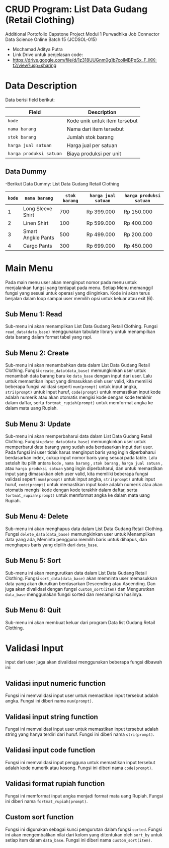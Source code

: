 # CRUD Program: List Data Gudang (Retail Clothing) 
Additional Portofolio Capstone Project Modul 1 Purwadhika Job Connector Data Science Online Batch 15 (JCDSOL-015)
- Mochamad Aditya Putra
- Link Drive untuk penjelasan code:
- https://drive.google.com/file/d/1z318UUGnm0g1b7colMBPpSx_F_lKK-t2/view?usp=sharing

# Data Description

Data berisi field berikut:

| Field                   | Description                      |
|-------------------------|----------------------------------|
| `kode`                  | Kode unik untuk item tersebut    |
| `nama barang`           | Nama dari item tersebut          |
| `stok barang`           | Jumlah stok barang               |
| `harga jual satuan`     | Harga jual per satuan            |
| `harga produksi satuan` | Biaya produksi per unit          |

## Data Dummy
-Berikut Data Dummy:
                                                           List Data Gudang Retail Clothing

| `kode`                 | `nama barang`                    | `stok barang`           | `harga jual satuan`              | `harga produksi satuan`                 |
|------------------------|----------------------------------|-------------------------|----------------------------------|-----------------------------------------|
| 1                      | Long Sleeve Shirt                |    700                  |     Rp 399.000                   |   Rp 150.000                            |
| 2                      | Linen Shirt                      |    100                  |     Rp 599.000                   |   Rp 400.000                            |
| 3                      | Smart Angkle Pants               |    500                  |     Rp 499.000                   |   Rp 200.000                            |
| 4                      | Cargo Pants                      |    300                  |     Rp 699.000                   |   Rp 450.000                            |



# Main Menu
Pada main menu user akan menginput nomor pada menu untuk menjalankan fungsi yang terdapat pada menu. Setiap Menu memanggil fungsi yang sesuai untuk operasi yang diinginkan. Kode ini akan terus berjalan dalam loop sampai user memilih opsi untuk keluar atau exit (6). 
## Sub Menu 1: Read
Sub-menu ini akan menampilkan List Data Gudang Retail Clothing. Fungsi `read_data(data_base)` menggunakan tabulate library untuk menampilkan data barang dalam format tabel yang rapi.
## Sub Menu 2: Create
Sub-menu ini akan menambahkan data dalam List Data Gudang Retail Clothing. Fungsi `create_data(data_base)` memungkinkan user untuk menambah data barang baru ke `data_base` dengan input dari user. Lalu untuk memastikan input yang dimasukkan oleh user valid, kita memiliki beberapa fungsi validasi seperti `num(prompt)` untuk input angka, `stri(prompt)` untuk input huruf, `code(prompt)` untuk memastikan input kode adalah numerik atau akan otomatis mengisi kode dengan kode terakhir dalam daftar, serta `fortmat_rupiah(prompt)` untuk memformat angka ke dalam mata uang Rupiah.
## Sub Menu 3: Update
Sub-menu ini akan memperbaharui data dalam List Data Gudang Retail Clothing. Fungsi `update_data(data_base)` memungkinkan user untuk memperbarui data barang yang sudah ada berdasarkan input dari user. Pada fungsi ini user tidak harus menginput baris yang ingin diperbaharui berdasarkan index, cukup input nomor baris yang sesuai pada table. Lalu setelah itu pilih antara `kode` , `nama barang` , `stok barang` , `harga jual satuan` , atau `harga produksi satuan` yang ingin diperbaharui, dan untuk memastikan input yang dimasukkan oleh user valid, kita memiliki beberapa fungsi validasi seperti `num(prompt)` untuk input angka, `stri(prompt)` untuk input huruf, `code(prompt)` untuk memastikan input kode adalah numerik atau akan otomatis mengisi kode dengan kode terakhir dalam daftar, serta `fortmat_rupiah(prompt)` untuk memformat angka ke dalam mata uang Rupiah.
## Sub Menu 4: Delete
Sub-menu ini akan menghapus data dalam List Data Gudang Retail Clothing. Fungsi `delete_data(data_base)` memungkinkan user untuk Menampilkan data yang ada, Meminta pengguna memilih baris untuk dihapus, dan menghapus baris yang dipilih dari `data_base`.
## Sub Menu 5: Sort
Sub-menu ini akan mengurutkan data dalam List Data Gudang Retail Clothing. Fungsi `sort_data(data_base)` akan memninta user memasukkan data yang akan diurutkan berdasarkan Descending atau Ascending. Dan juga akan divalidasi dengan fungsi `custom_sort(item)` dan Mengurutkan `data_base` menggunakan fungsi sorted dan menampilkan hasilnya.
## Sub Menu 6: Quit
Sub-menu ini akan membuat keluar dari program Data list Gudang Retail Clothing.

# Validasi Input
input dari user juga akan divalidasi menggunakan beberapa fungsi dibawah ini:
## Validasi input numeric function
Fungsi ini memvalidasi input user untuk memastikan input tersebut adalah angka. Fungsi ini diberi nama `num(prompt)`.
## Validasi input string function
Fungsi ini memvalidasi input user untuk memastikan input tersebut adalah string yang hanya terdiri dari huruf. Fungsi ini diberi nama `stri(prompt)`.
## Validasi input code function
Fungsi ini memvalidasi input pengguna untuk memastikan input tersebut adalah kode numerik atau kosong. Fungsi ini diberi nama `code(prompt)`.
## Validasi format rupiah function
Fungsi ini memformat input angka menjadi format mata uang Rupiah. Fungsi ini diberi nama `fortmat_rupiah(prompt)`.
## Custom sort function
Fungsi ini digunakan sebagai kunci pengurutan dalam fungsi `sorted`. Fungsi ini akan mengembalikan nilai dari kolom yang ditentukan oleh `sort_by` untuk setiap item dalam `data_base`. Fungsi ini diberi nama `custom_sort(item)`.



